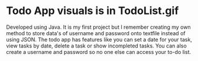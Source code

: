 # Todo App visuals is in TodoList.gif
Developed using Java. It is my first project but I remember creating my own method to store data's of username and password onto textfile instead of using JSON. The todo app has features like you can set a date for your task, view tasks by date, delete a task or show incompleted tasks. You can also create a username and password so no one else can access your to-do list. 
